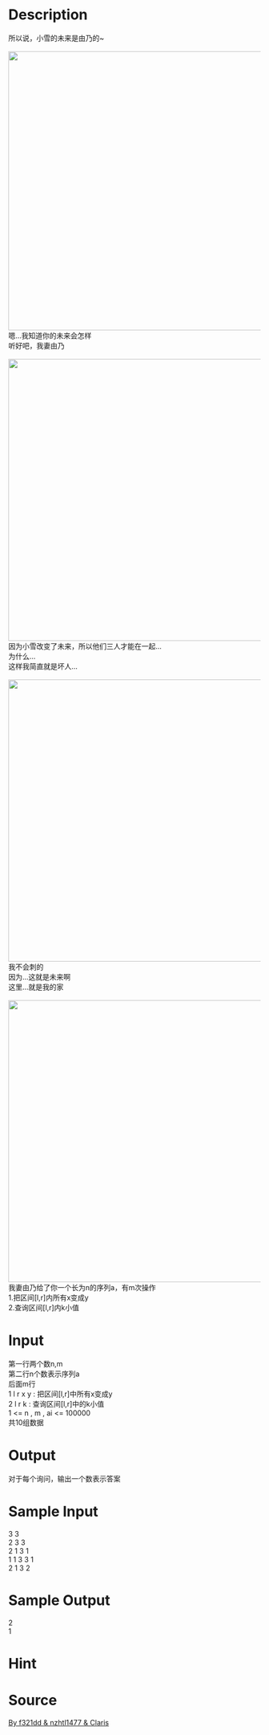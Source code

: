 
# Description

<div class="content"><div>所以说，小雪的未来是由乃的~</div>
<div> <img src="/source/bzoj/5145/img/aHR0cHM6Ly9seWRzeS5jb20vSnVkZ2VPbmxpbmUvdXBsb2FkLzIwMTgwMS8xKDIpLnBuZw==.png" width="1003" height="556" alt=""/></div>
<div>嗯...我知道你的未来会怎样</div>
<div>听好吧，我妻由乃</div>
<div> <img src="/source/bzoj/5145/img/aHR0cHM6Ly9seWRzeS5jb20vSnVkZ2VPbmxpbmUvdXBsb2FkLzIwMTgwMS8yKDEpLnBuZw==.png" width="1003" height="562" alt=""/></div>
<div>因为小雪改变了未来，所以他们三人才能在一起...</div>
<div>为什么...</div>
<div>这样我简直就是坏人...</div>
<div> <img src="/source/bzoj/5145/img/aHR0cHM6Ly9seWRzeS5jb20vSnVkZ2VPbmxpbmUvdXBsb2FkLzIwMTgwMS8zKDEpLnBuZw==.png" width="1018" height="562" alt=""/></div>
<div>我不会刺的</div>
<div>因为...这就是未来啊</div>
<div>这里...就是我的家</div>
<div> <img src="/source/bzoj/5145/img/aHR0cHM6Ly9seWRzeS5jb20vSnVkZ2VPbmxpbmUvdXBsb2FkLzIwMTgwMS80KDEpLnBuZw==.png" width="1002" height="562" alt=""/></div>
<div>我妻由乃给了你一个长为n的序列a，有m次操作</div>
<div>1.把区间[l,r]内所有x变成y</div>
<div>2.查询区间[l,r]内k小值</div>
<p></p></div>

# Input

<div class="content"><div>第一行两个数n,m</div>
<div>第二行n个数表示序列a</div>
<div>后面m行</div>
<div>1 l r x y : 把区间[l,r]中所有x变成y</div>
<div>2 l r k : 查询区间[l,r]中的k小值</div>
<div>1 &lt;= n , m , ai &lt;= 100000</div>
<div>共10组数据</div>
<p></p></div>

# Output

<div class="content"><div>对于每个询问，输出一个数表示答案</div>
<p></p></div>

# Sample Input

<div class="content"><span class="sampledata">3 3<br/>
2 3 3<br/>
2 1 3 1<br/>
1 1 3 3 1<br/>
2 1 3 2</span></div>

# Sample Output

<div class="content"><span class="sampledata">2<br/>
1</span></div>

# Hint

<div class="content"><p></p></div>

# Source

<div class="content"><p><a href="problemset.php?search=By f321dd &amp; nzhtl1477 &amp; Claris
">By f321dd &amp; nzhtl1477 &amp; Claris<br/>
</a></p></div>

